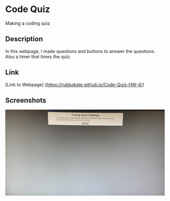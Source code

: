 # Code Quiz

Making a coding quiz

## Description

In this webpage, I made questions and buttons to answer the questions. Also a timer that times the quiz.

## Link

[Link to Webpage] (https://rubbokate.github.io/Code-Quiz-HW-4/)

## Screenshots

![webpage](IMG_5196.jpeg)
